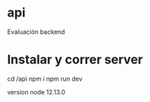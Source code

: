 # api
 Evaluación backend
# Instalar y correr server
cd /api
npm i
npm run dev

version node 12.13.0

